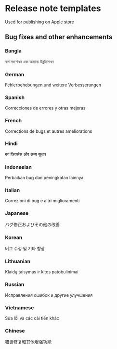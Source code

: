 # Release note templates

Used for publishing on Apple store

## Bug fixes and other enhancements

### Bangla
বাগ সংশোধন এবং অন্যান্য উন্নতিসাধন

### German
Fehlerbehebungen und weitere Verbesserungen

### Spanish
Correcciones de errores y otras mejoras

### French
Corrections de bugs et autres améliorations

### Hindi
बग फिक्सेस और अन्य सुधार

### Indonesian
Perbaikan bug dan peningkatan lainnya

### Italian
Correzioni di bug e altri miglioramenti

### Japanese
バグ修正およびその他の改善

### Korean
버그 수정 및 기타 향상

### Lithuanian
Klaidų taisymas ir kitos patobulinimai

### Russian
Исправления ошибок и другие улучшения

### Vietnamese
Sửa lỗi và các cải tiến khác

### Chinese
错误修复和其他增强功能